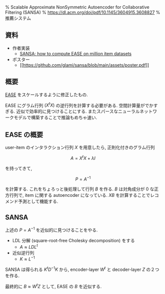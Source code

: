 % Scalable Approximate NonSymmetric Autoencoder for Collaborative Filtering (SANSA)
% https://dl.acm.org/doi/pdf/10.1145/3604915.3608827
% 推薦システム

## 資料

- 作者実装
    - [SANSA: how to compute EASE on million item datasets](https://github.com/glami/sansa)
- ポスター
    - [[https://github.com/glami/sansa/blob/main/assets/poster.pdf]]

## 概要

[EASE](./EASE) をスケールするように修正したもの.

EASE にグラム行列 $(X^t X)$ の逆行列を計算する必要がある.
空間計算量がでかすぎる. 近似で効率的に見つけることにする.
またスパースなニューラルネットワークモデルで構築することで推論もめちゃ速い.

## EASE の概要

user-item のインタラクション行列 $X$ を用意したら,
正則化付きのグラム行列

$$A = X^t X + \lambda I$$

を持ってきて,

$$P = A^{-1}$$

を計算する.
これをちょろっと後処理して行列 $B$ を作る.
$B$ は対角成分が $0$ な正方行列で,
item に関する autoencoder になっている.
$X B$ を計算することでレコメンド予測として機能する.

## SANSA

上述の $P=A^{-1}$ を近似的に見つけることをやる.

- LDL 分解 (square-root-free Cholesky decomposition) をする
    - $A \approx LDL^t$
- 近似逆行列
    - $K \approx L^{-1}$

SANSA は得られる $K^t D^{-1} K$ から,
encoder-layer $W^t$ と
decoder-layer $Z$ の２つを作る.

最終的に $B \approx W^t Z$ として, EASE の $B$ を近似する.

